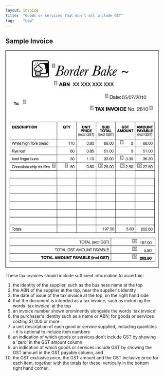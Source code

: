 ```yaml
---
layout: invoice
title:  "Goods or services that don't all include GST"
tag:    "Low"
---
```


<h2>Sample Invoice</h2>
<p><img class="full-width" src="images/48360-4.gif" alt="Tax invoice for goods or services that don't all include GST." title="Tax invoice for goods or services that don't all include GST."></p>
<p>These tax invoices should include sufficient information to ascertain:</p>
<ol>
<li value="1">the identity of the supplier, such as the business name at the top</li>
<li value="2">the ABN of the supplier at the top, near the supplier's identity</li>
<li value="3">the date of issue of the tax invoice at the top, on the right hand side</li>
<li value="4">that the document is intended as a tax invoice, such as including the words 'tax invoice' at the top</li>
<li value="5">an invoice number shown prominently alongside the words 'tax invoice'</li>
<li value="6">the purchaser's identity such as a name or ABN, for goods or services costing $1,000 or more</li>
<li value="7">a unit description of each good or service supplied, including quantities - it is optional to include item numbers</li>
<li value="8">an indication of which goods or services don't include GST by showing a 'zero' in the GST amount column</li>
<li value="9">an indication of which goods or services include GST by showing the GST amount in the GST payable column, and</li>
<li value="10">the GST exclusive price, the GST amount and the GST inclusive price for each item, together with the totals for these, vertically in the bottom right hand corner.</li>
</ol>
